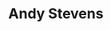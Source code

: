 ---
title: "Andy Stevens"
link: "https://github.com/andystevensname"
email: ""
description: "The Linode documentation library's profile page and submission listing for Andy Stevens"
---